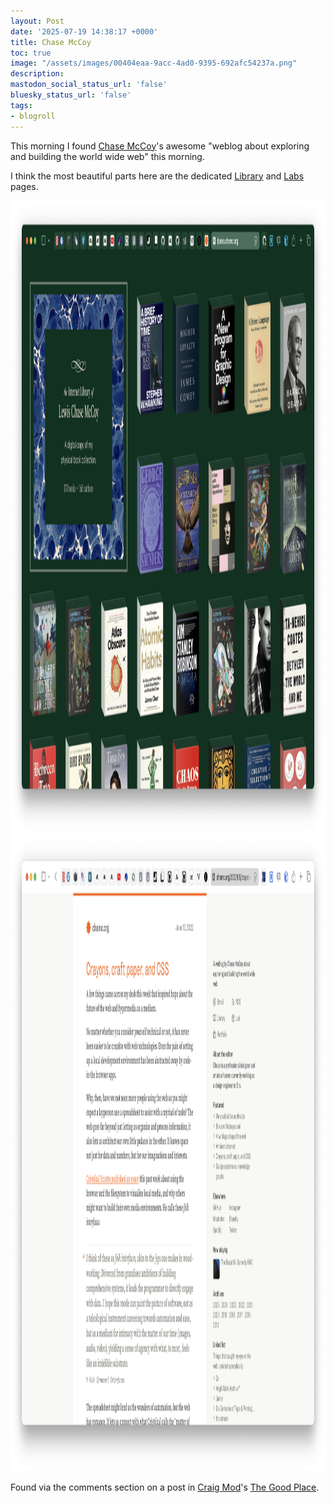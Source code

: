 ```yaml
---
layout: Post
date: '2025-07-19 14:38:17 +0000'
title: Chase McCoy
toc: true
image: "/assets/images/00404eaa-9acc-4ad0-9395-692afc54237a.png"
description:
mastodon_social_status_url: 'false'
bluesky_status_url: 'false'
tags:
- blogroll
---
```



This morning I found [Chase McCoy](https://chsmc.org/)'s awesome "weblog about exploring and building the world wide web" this morning. 

I think the most beautiful parts here are the dedicated [Library](https://books.chsmc.org/) and [Labs](https://lab.chsmc.org) pages.

<img width="1566" height="1015" alt="chase mccoy library" src="/assets/images/00404eaa-9acc-4ad0-9395-692afc54237a.png" />

<img width="1566" height="1015" alt="chase McCoy homepage" src="/assets/images/67934eca-85c5-4d20-a79c-3e3ff39e1d10.png" />

Found via the comments section on a post in [Craig Mod](https://craigmod.com/)'s [The Good Place](https://members.specialprojects.jp/tgp).
